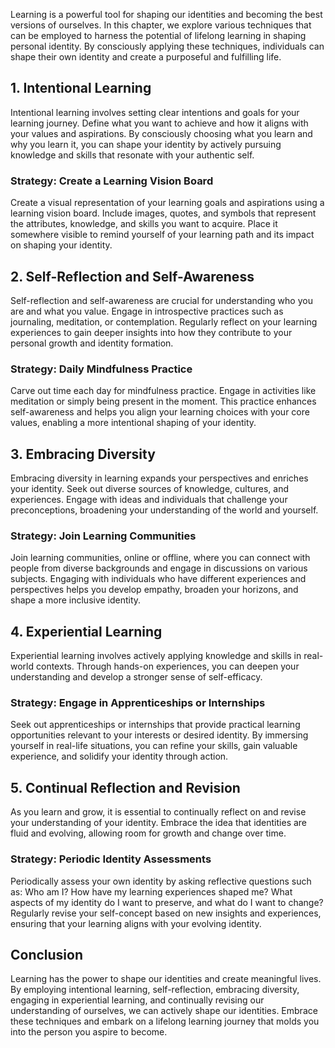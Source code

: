 
Learning is a powerful tool for shaping our identities and becoming the best versions of ourselves. In this chapter, we explore various techniques that can be employed to harness the potential of lifelong learning in shaping personal identity. By consciously applying these techniques, individuals can shape their own identity and create a purposeful and fulfilling life.

1\. Intentional Learning
-----------------------

Intentional learning involves setting clear intentions and goals for your learning journey. Define what you want to achieve and how it aligns with your values and aspirations. By consciously choosing what you learn and why you learn it, you can shape your identity by actively pursuing knowledge and skills that resonate with your authentic self.

### Strategy: Create a Learning Vision Board

Create a visual representation of your learning goals and aspirations using a learning vision board. Include images, quotes, and symbols that represent the attributes, knowledge, and skills you want to acquire. Place it somewhere visible to remind yourself of your learning path and its impact on shaping your identity.

2\. Self-Reflection and Self-Awareness
-------------------------------------

Self-reflection and self-awareness are crucial for understanding who you are and what you value. Engage in introspective practices such as journaling, meditation, or contemplation. Regularly reflect on your learning experiences to gain deeper insights into how they contribute to your personal growth and identity formation.

### Strategy: Daily Mindfulness Practice

Carve out time each day for mindfulness practice. Engage in activities like meditation or simply being present in the moment. This practice enhances self-awareness and helps you align your learning choices with your core values, enabling a more intentional shaping of your identity.

3\. Embracing Diversity
----------------------

Embracing diversity in learning expands your perspectives and enriches your identity. Seek out diverse sources of knowledge, cultures, and experiences. Engage with ideas and individuals that challenge your preconceptions, broadening your understanding of the world and yourself.

### Strategy: Join Learning Communities

Join learning communities, online or offline, where you can connect with people from diverse backgrounds and engage in discussions on various subjects. Engaging with individuals who have different experiences and perspectives helps you develop empathy, broaden your horizons, and shape a more inclusive identity.

4\. Experiential Learning
------------------------

Experiential learning involves actively applying knowledge and skills in real-world contexts. Through hands-on experiences, you can deepen your understanding and develop a stronger sense of self-efficacy.

### Strategy: Engage in Apprenticeships or Internships

Seek out apprenticeships or internships that provide practical learning opportunities relevant to your interests or desired identity. By immersing yourself in real-life situations, you can refine your skills, gain valuable experience, and solidify your identity through action.

5\. Continual Reflection and Revision
------------------------------------

As you learn and grow, it is essential to continually reflect on and revise your understanding of your identity. Embrace the idea that identities are fluid and evolving, allowing room for growth and change over time.

### Strategy: Periodic Identity Assessments

Periodically assess your own identity by asking reflective questions such as: Who am I? How have my learning experiences shaped me? What aspects of my identity do I want to preserve, and what do I want to change? Regularly revise your self-concept based on new insights and experiences, ensuring that your learning aligns with your evolving identity.

Conclusion
----------

Learning has the power to shape our identities and create meaningful lives. By employing intentional learning, self-reflection, embracing diversity, engaging in experiential learning, and continually revising our understanding of ourselves, we can actively shape our identities. Embrace these techniques and embark on a lifelong learning journey that molds you into the person you aspire to become.
